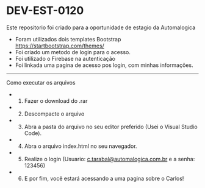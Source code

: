 # DEV-EST-0120
Este repositorio foi criado para a oportunidade de estagio da Automalogica

- Foram utilizados dois templates Bootstrap https://startbootstrap.com/themes/
- Foi criado um metodo de login para o acesso.
- Foi utilizado o Firebase na autenticação
- Foi linkada uma pagina de acesso pos login, com minhas informações.

--------------------------------------------------------------------------------
Como executar os arquivos

- 1. Fazer o download do .rar
- 2. Descompacte o arquivo
- 3. Abra a pasta do arquivo no seu editor preferido (Usei o Visual Studio Code).
- 4. Abra o arquivo index.html no seu navegador.
- 5. Realize o login (Usuario: c.tarabal@automalogica.com.br e a senha: 123456)
- 6. E por fim, você estará acessando a uma pagina sobre o Carlos!
